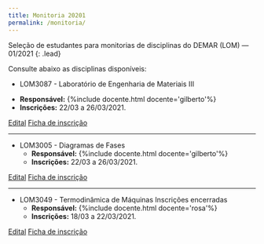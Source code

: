 ```yaml
---
title: Monitoria 20201
permalink: /monitoria/
---
```


Seleção de estudantes para monitorias de disciplinas do DEMAR (LOM) &mdash; 01/2021
{: .lead}

<!-- :x: Inscrições encerradas!
{: .alert .alert-danger} -->

Consulte abaixo as disciplinas disponíveis:

- LOM3087 - Laboratório de Engenharia de Materiais III
<!-- - <span class='badge badge-warning'>Inscrições encerradas</span> -->
  - **Responsável:** {%include docente.html docente='gilberto'%}
  - **Inscrições:** 22/03 a 26/03/2021.

<div class="btn-group" role="group" aria-label="Basic example">
  <a role="button" class="btn btn-primary mr-1" href="{{site.baseurl}}/assets/docs/LOM3087-edital.doc">Edital</a>
  <a role="button" class="btn btn-primary" href="{{site.baseurl}}/assets/docs/LOM3087-Ficha.doc">Ficha de inscrição</a>
</div>

---

- LOM3005 - Diagramas de Fases <!-- - <span class='badge badge-warning'>Inscrições encerradas</span> -->
  - **Responsável:** {%include docente.html docente='gilberto'%}
  - **Inscrições:** 22/03 a 26/03/2021.

<div class="btn-group" role="group" aria-label="Basic example">
  <a role="button" class="btn btn-primary mr-1" href="{{site.baseurl}}/assets/docs/LOM3005-Edital.doc">Edital</a>
  <a role="button" class="btn btn-primary" href="{{site.baseurl}}/assets/docs/LOM3005-Ficha.doc">Ficha de inscrição</a>
</div>

---

- LOM3049 - Termodinâmica de Máquinas  <span class='badge badge-warning'>Inscrições encerradas</span> 
  - **Responsável:** {%include docente.html docente='rosa'%}
  - **Inscrições:** 18/03 a 22/03/2021.

<div class="btn-group" role="group" aria-label="Basic example">
  <a role="button" class="btn btn-primary mr-1" href="{{site.baseurl}}/assets/docs/LOM3049-Edital.doc">Edital</a>
  <a role="button" class="btn btn-primary" href="{{site.baseurl}}/assets/docs/LOM3049-Ficha.doc">Ficha de inscrição</a>
</div>
